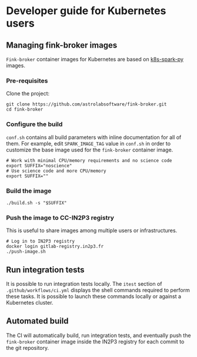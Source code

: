 # Developer guide for Kubernetes users

## Managing fink-broker images

`Fink-broker` container images for Kubernetes are based on [k8s-spark-py](https://github.com/astrolabsoftware/k8s-spark-py.git) images.

### Pre-requisites

Clone the project:

```shell
git clone https://github.com/astrolabsoftware/fink-broker.git
cd fink-broker
```

### Configure the build

`conf.sh` contains all build parameters with inline documentation for all of them. For example, edit `SPARK_IMAGE_TAG` value in `conf.sh` in order to customize the base image used for the `fink-broker` container image.

```shell
# Work with minimal CPU/memory requirements and no science code
export SUFFIX="noscience"
# Use science code and more CPU/memory
export SUFFIX=""
```

### Build the image

```shell
./build.sh -s "$SUFFIX"
```

### Push the image to CC-IN2P3 registry

This is useful to share images among multiple users or infrastructures.

```shell
# Log in to IN2P3 registry
docker login gitlab-registry.in2p3.fr
./push-image.sh
```

## Run integration tests

It is possible to run integration tests locally. The `itest` section of `.github/workflows/ci.yml` displays the shell commands required to perform these tasks. It is possible to launch these commands locally or against a Kubernetes cluster.

## Automated build

The CI will automatically build, run integration tests, and eventually push the `fink-broker` container image inside the IN2P3 registry for each commit to the git repository.
```